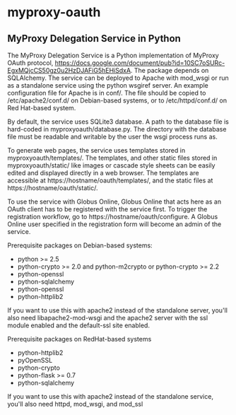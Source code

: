 myproxy-oauth
=============

MyProxy Delegation Service in Python
------------------------------------

The MyProxy Delegation Service is a Python implementation of MyProxy OAuth
protocol, https://docs.google.com/document/pub?id=10SC7oSURc-EgxMQjcCS50gz0u2HzDJAFiG5hEHiSdxA.
The package depends on SQLAlchemy. The service can be deployed to
Apache with mod\_wsgi or run as a standalone service using the python wsgiref
server. An example configuration file for Apache is in conf/.
The file should be copied to /etc/apache2/conf.d/ on Debian-based systems, or
to /etc/httpd/conf.d/ on Red Hat-based system.

By default, the service uses SQLite3 database. A path to the database file is
hard-coded in myproxyoauth/database.py. The directory with the database file
must be readable and writable by the user the wsgi process runs as.

To generate web pages, the service uses templates stored in
myproxyoauth/templates/. The templates, and other static files stored in
myproxyoauth/static/ like images or cascade style sheets can be easily edited
and displayed directly in a web browser. The templates are accessible at
https://hostname/oauth/templates/, and the static files at
https://hostname/oauth/static/.

To use the service with Globus Online, Globus Online that acts here as an OAuth
client has to be registered with the service first. To trigger the registration
workflow, go to https://hostname/oauth/configure. A Globus Online user
specified in the registration form will become an admin of the service.

Prerequisite packages on Debian-based systems:

* python >= 2.5
* python-crypto >= 2.0 and python-m2crypto or python-crypto >= 2.2
* python-openssl
* python-sqlalchemy
* python-openssl
* python-httplib2

If you want to use this with apache2 instead of the standalone server, you'll
also need libapache2-mod-wsgi and the apache2 server with the ssl module
enabled and the default-ssl site enabled.

Prerequisite packages on RedHat-based systems
* python-httplib2
* pyOpenSSL
* python-crypto
* python-flask >= 0.7
* python-sqlalchemy

If you want to use this with apache2 instead of the standalone service, you'll
also need httpd, mod\_wsgi, and mod\_ssl
